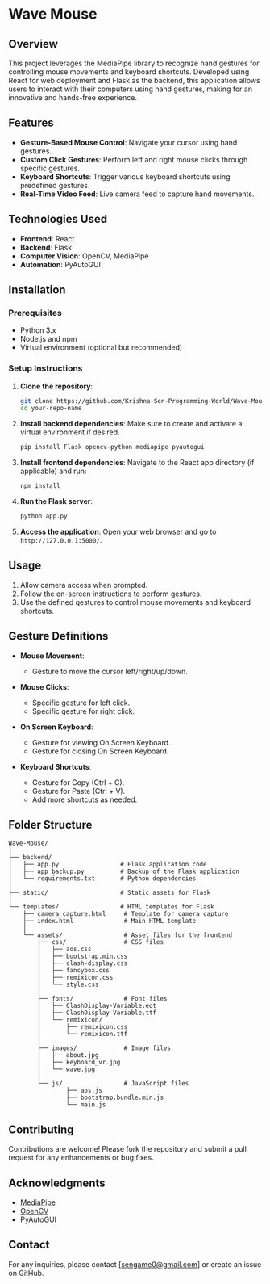 # Wave Mouse

## Overview
This project leverages the MediaPipe library to recognize hand gestures for controlling mouse movements and keyboard shortcuts. Developed using React for web deployment and Flask as the backend, this application allows users to interact with their computers using hand gestures, making for an innovative and hands-free experience.

## Features
- **Gesture-Based Mouse Control**: Navigate your cursor using hand gestures.
- **Custom Click Gestures**: Perform left and right mouse clicks through specific gestures.
- **Keyboard Shortcuts**: Trigger various keyboard shortcuts using predefined gestures.
- **Real-Time Video Feed**: Live camera feed to capture hand movements.

## Technologies Used
- **Frontend**: React
- **Backend**: Flask
- **Computer Vision**: OpenCV, MediaPipe
- **Automation**: PyAutoGUI

## Installation

### Prerequisites
- Python 3.x
- Node.js and npm
- Virtual environment (optional but recommended)

### Setup Instructions

1. **Clone the repository**:
   ```bash
   git clone https://github.com/Krishna-Sen-Programming-World/Wave-Mouse.git
   cd your-repo-name
   ```

2. **Install backend dependencies**:
   Make sure to create and activate a virtual environment if desired.
   ```bash
   pip install Flask opencv-python mediapipe pyautogui
   ```

3. **Install frontend dependencies**:
   Navigate to the React app directory (if applicable) and run:
   ```bash
   npm install
   ```

4. **Run the Flask server**:
   ```bash
   python app.py
   ```

5. **Access the application**:
   Open your web browser and go to `http://127.0.0.1:5000/`.

## Usage
1. Allow camera access when prompted.
2. Follow the on-screen instructions to perform gestures.
3. Use the defined gestures to control mouse movements and keyboard shortcuts.

## Gesture Definitions
- **Mouse Movement**: 
  - Gesture to move the cursor left/right/up/down.
  
- **Mouse Clicks**:
  - Specific gesture for left click.
  - Specific gesture for right click.
  
- **On Screen Keyboard**:
  - Gesture for viewing On Screen Keyboard.
  - Gesture for closing On Screen Keyboard.
  
- **Keyboard Shortcuts**:
  - Gesture for Copy (Ctrl + C).
  - Gesture for Paste (Ctrl + V).
  - Add more shortcuts as needed.

## Folder Structure
```
Wave-Mouse/
│
├── backend/
│   ├── app.py                 # Flask application code
│   ├── app backup.py          # Backup of the Flask application
│   └── requirements.txt       # Python dependencies
│
├── static/                    # Static assets for Flask
│
└── templates/                 # HTML templates for Flask
    ├── camera_capture.html     # Template for camera capture
    ├── index.html              # Main HTML template
    │
    └── assets/                 # Asset files for the frontend
        ├── css/                # CSS files
        │   ├── aos.css
        │   ├── bootstrap.min.css
        │   ├── clash-display.css
        │   ├── fancybox.css
        │   ├── remixicon.css
        │   └── style.css
        │
        ├── fonts/              # Font files
        │   ├── ClashDisplay-Variable.eot
        │   ├── ClashDisplay-Variable.ttf
        │   └── remixicon/
        │       ├── remixicon.css
        │       └── remixicon.ttf
        │
        ├── images/             # Image files
        │   ├── about.jpg
        │   ├── keyboard_vr.jpg
        │   └── wave.jpg
        │
        └── js/                 # JavaScript files
                ├── aos.js
                ├── bootstrap.bundle.min.js
                └── main.js

```

## Contributing
Contributions are welcome! Please fork the repository and submit a pull request for any enhancements or bug fixes.


## Acknowledgments
- [MediaPipe](https://github.com/google-ai-edge/mediapipe)
- [OpenCV](https://opencv.org/)
- [PyAutoGUI](https://pyautogui.readthedocs.io/en/latest/)

## Contact
For any inquiries, please contact [sengame0@gmail.com] or create an issue on GitHub.

